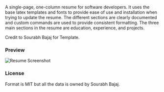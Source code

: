 A single-page, one-column resume for software developers. It uses the base latex templates and fonts to provide ease of use and installation when trying to update the resume. The different sections are clearly documented and custom commands are used to provide consistent formatting. The three main sections in the resume are education, experience, and projects.

Credit to Sourabh Bajaj for Template.

### Preview

![Resume Screenshot](/resume_preview.png)

### License

Format is MIT but all the data is owned by Sourabh Bajaj.
